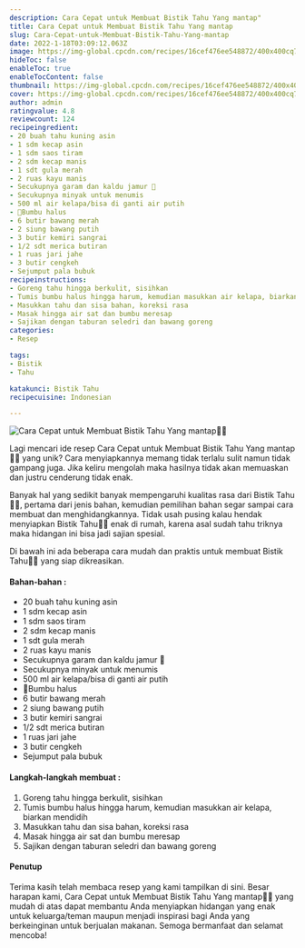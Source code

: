 ```yaml
---
description: Cara Cepat untuk Membuat Bistik Tahu Yang mantap"
title: Cara Cepat untuk Membuat Bistik Tahu Yang mantap
slug: Cara-Cepat-untuk-Membuat-Bistik-Tahu-Yang-mantap
date: 2022-1-18T03:09:12.063Z
image: https://img-global.cpcdn.com/recipes/16cef476ee548872/400x400cq70/photo.jpg
hideToc: false
enableToc: true
enableTocContent: false
thumbnail: https://img-global.cpcdn.com/recipes/16cef476ee548872/400x400cq70/photo.jpg
cover: https://img-global.cpcdn.com/recipes/16cef476ee548872/400x400cq70/photo.jpg
author: admin
ratingvalue: 4.8
reviewcount: 124
recipeingredient:
- 20 buah tahu kuning asin
- 1 sdm kecap asin
- 1 sdm saos tiram
- 2 sdm kecap manis
- 1 sdt gula merah
- 2 ruas kayu manis
- Secukupnya garam dan kaldu jamur 🍄
- Secukupnya minyak untuk menumis
- 500 ml air kelapa/bisa di ganti air putih
- 🍂Bumbu halus
- 6 butir bawang merah
- 2 siung bawang putih
- 3 butir kemiri sangrai
- 1/2 sdt merica butiran
- 1 ruas jari jahe
- 3 butir cengkeh
- Sejumput pala bubuk
recipeinstructions:
- Goreng tahu hingga berkulit, sisihkan
- Tumis bumbu halus hingga harum, kemudian masukkan air kelapa, biarkan mendidih
- Masukkan tahu dan sisa bahan, koreksi rasa
- Masak hingga air sat dan bumbu meresap
- Sajikan dengan taburan seledri dan bawang goreng
categories:
- Resep

tags:
- Bistik
- Tahu

katakunci: Bistik Tahu
recipecuisine: Indonesian

---
```


![Cara Cepat untuk Membuat Bistik Tahu Yang mantap👩‍🍳](https://img-global.cpcdn.com/recipes/16cef476ee548872/400x400cq70/photo.jpg)

Lagi mencari ide resep Cara Cepat untuk Membuat Bistik Tahu Yang mantap👩‍🍳 yang unik? Cara menyiapkannya memang tidak terlalu sulit namun tidak gampang juga. Jika keliru mengolah maka hasilnya tidak akan memuaskan dan justru cenderung tidak enak.

Banyak hal yang sedikit banyak mempengaruhi kualitas rasa dari Bistik Tahu👩‍🍳, pertama dari jenis bahan, kemudian pemilihan bahan segar sampai cara membuat dan menghidangkannya. Tidak usah pusing kalau hendak menyiapkan Bistik Tahu👩‍🍳 enak di rumah, karena asal sudah tahu triknya maka hidangan ini bisa jadi sajian spesial.

Di bawah ini ada beberapa cara mudah dan praktis untuk membuat Bistik Tahu👩‍🍳 yang siap dikreasikan.

<!--inarticleads1-->

#### Bahan-bahan :

- 20 buah tahu kuning asin
- 1 sdm kecap asin
- 1 sdm saos tiram
- 2 sdm kecap manis
- 1 sdt gula merah
- 2 ruas kayu manis
- Secukupnya garam dan kaldu jamur 🍄
- Secukupnya minyak untuk menumis
- 500 ml air kelapa/bisa di ganti air putih
- 🍂Bumbu halus
- 6 butir bawang merah
- 2 siung bawang putih
- 3 butir kemiri sangrai
- 1/2 sdt merica butiran
- 1 ruas jari jahe
- 3 butir cengkeh
- Sejumput pala bubuk

<!--inarticleads2-->

#### Langkah-langkah membuat :

1. Goreng tahu hingga berkulit, sisihkan
1. Tumis bumbu halus hingga harum, kemudian masukkan air kelapa, biarkan mendidih
1. Masukkan tahu dan sisa bahan, koreksi rasa
1. Masak hingga air sat dan bumbu meresap
1. Sajikan dengan taburan seledri dan bawang goreng

#### Penutup

Terima kasih telah membaca resep yang kami tampilkan di sini. Besar harapan kami, Cara Cepat untuk Membuat Bistik Tahu Yang mantap👩‍🍳 yang mudah di atas dapat membantu Anda menyiapkan hidangan yang enak untuk keluarga/teman maupun menjadi inspirasi bagi Anda yang berkeinginan untuk berjualan makanan. Semoga bermanfaat dan selamat mencoba!